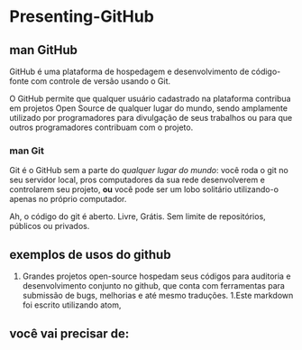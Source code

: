 # Presenting-GitHub

## man GitHub

GitHub é uma plataforma de hospedagem e desenvolvimento de código-fonte com controle de versão usando o Git. 

O GitHub permite que qualquer usuário cadastrado na plataforma contribua em projetos Open Source de qualquer lugar do mundo, sendo amplamente utilizado por programadores para divulgação de seus trabalhos ou para que outros programadores contribuam com o projeto.

### man Git

Git é o GitHub sem a parte do *qualquer lugar do mundo*: você roda o git no seu servidor local, pros computadores da sua rede desenvolverem e controlarem seu projeto, **ou** você pode ser um lobo solitário utilizando-o apenas no próprio computador.

Ah, o código do git é aberto. Livre, Grátis. Sem limite de repositórios, públicos ou privados.

## exemplos de usos do github

1. Grandes projetos open-source hospedam seus códigos para auditoria e desenvolvimento conjunto no github, que conta com ferramentas para submissão de bugs, melhorias e até mesmo traduções.
1.Este markdown foi escrito utilizando atom, 





## você vai precisar de:

